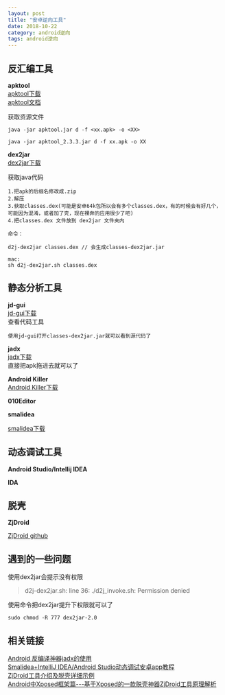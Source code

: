 ```yaml
---
layout: post
title: "安卓逆向工具"
date: 2018-10-22
category: android逆向
tags: android逆向
---
```


## 反汇编工具

**apktool**  
[apktool下载](https://bitbucket.org/iBotPeaches/apktool/downloads/)  
[apktool文档](https://ibotpeaches.github.io/Apktool/documentation/)  

获取资源文件  

	java -jar apktool.jar d -f <xx.apk> -o <XX>

	java -jar apktool_2.3.3.jar d -f xx.apk -o XX



**dex2jar**  
[dex2jar下载](https://sourceforge.net/projects/dex2jar/files/)  

获取java代码  

	1.把apk的后缀名修改成.zip
	2.解压
	3.获取classes.dex(可能是安卓64k包所以会有多个classes.dex，有的时候会有好几个，可能因为混淆，或者加了壳，现在裸奔的应用很少了吧)
	4.把classes.dex 文件放到 dex2jar 文件夹内

	命令：

	d2j-dex2jar classes.dex // 会生成classes-dex2jar.jar

	mac:
	sh d2j-dex2jar.sh classes.dex



## 静态分析工具

**jd-gui**  
[jd-gui下载](http://jd.benow.ca/)   
查看代码工具  

	使用jd-gui打开classes-dex2jar.jar就可以看到源代码了

**jadx**  
[jadx下载](https://github.com/skylot/jadx/releases/tag/v0.7.1)   
直接把apk拖进去就可以了  

**Android Killer**  
[Android Killer下载](https://down.52pojie.cn/Tools/Android_Tools/AndroidKiller_v1.3.1.zip)  

**010Editor**  

**smalidea**  

[smalidea下载](https://bitbucket.org/JesusFreke/smali/downloads/)  

## 动态调试工具

**Android Studio/Intellij IDEA**  

**IDA**  

## 脱壳

**ZjDroid**  

[ZjDroid github](https://github.com/halfkiss/ZjDroid)  

## 遇到的一些问题

使用dex2jar会提示没有权限  
> d2j-dex2jar.sh: line 36: ./d2j_invoke.sh: Permission denied  

使用命令把dex2jar提升下权限就可以了  

	sudo chmod -R 777 dex2jar-2.0

## 相关链接

[Android 反编译神器jadx的使用](https://blog.csdn.net/Fisher_3/article/details/78654450)  
[Smalidea+IntelliJ IDEA/Android Studio动态调试安卓app教程](https://blog.csdn.net/linchaolong/article/details/51146492)  
[ZjDroid工具介绍及脱壳详细示例](https://www.cnblogs.com/goodhacker/p/3961045.html)  
[Android中Xposed框架篇---基于Xposed的一款脱壳神器ZjDroid工具原理解析](https://blog.csdn.net/jiangwei0910410003/article/details/52840602)  

